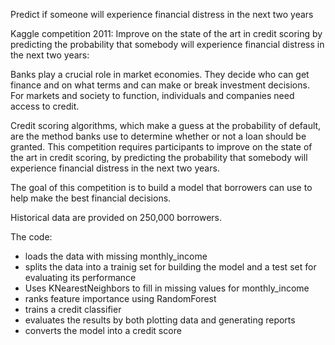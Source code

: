 Predict if someone will experience financial distress in the next two years

Kaggle competition 2011:
Improve on the state of the art in credit scoring by predicting the probability that somebody will experience financial distress in the next two years:
 
Banks play a crucial role in market economies. They decide who can get finance and on what terms and can make or break investment decisions. For markets and society to function, individuals and companies need access to credit. 

Credit scoring algorithms, which make a guess at the probability of default, are the method banks use to determine whether or not a loan should be granted. This competition requires participants to improve on the state of the art in credit scoring, by predicting the probability that somebody will experience financial distress in the next two years.

The goal of this competition is to build a model that borrowers can use to help make the best financial decisions.

Historical data are provided on 250,000 borrowers.

The code:
- loads the data with missing monthly_income
- splits the data into a trainig set for building the model and a test set for evaluating its performance
- Uses KNearestNeighbors to fill in missing values for monthly_income
- ranks feature importance using RandomForest
- trains a credit classifier
- evaluates the results by both plotting data and generating reports 
- converts the model into a credit score


